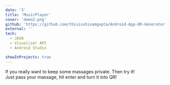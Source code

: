 ```yaml
---
date: '3'
title: 'MusicPlayer'
cover: 'demo2.png'
github: 'https://github.com/thisisshivamgupta/Android-App-QR-Generator.git'
external: ''
tech:
  - JAVA
  - Visualizer API
  - Android Studio

showInProjects: true
---
```


If you really want to keep some massages private. Then try it!</br>
Just pass your massage, hit enter and turn it into QR!
